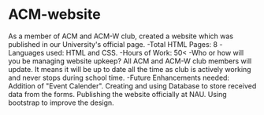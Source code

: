# ACM-website
As a member of ACM and ACM-W club, created a website which was published in our University's official page.
-Total HTML Pages: 8
-Languages used: HTML and CSS.
-Hours of Work: 50<
-Who or how will you be managing website upkeep?
All ACM and ACM-W club members will update. It means it will be
up to date all the time as club is actively working and never
stops during school time.
-Future Enhancements needed:
Addition of "Event Calender".
Creating and using Database to store
received data from the forms.
Publishing the website officially at NAU.
Using bootstrap to improve the design.
